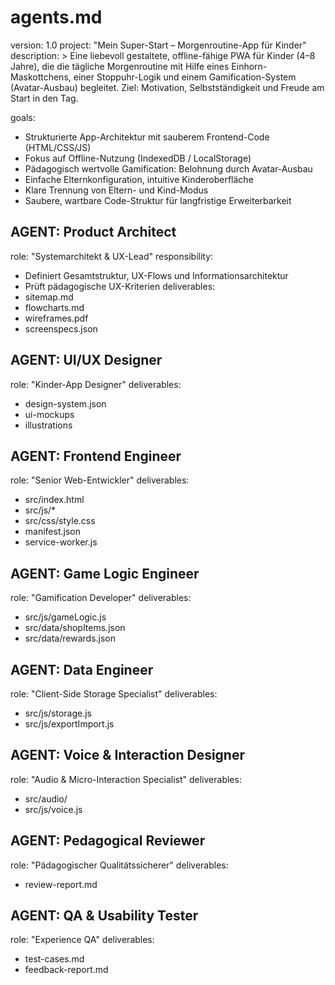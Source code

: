 # agents.md
version: 1.0
project: "Mein Super-Start – Morgenroutine-App für Kinder"
description: >
  Eine liebevoll gestaltete, offline-fähige PWA für Kinder (4–8 Jahre),
  die die tägliche Morgenroutine mit Hilfe eines Einhorn-Maskottchens,
  einer Stoppuhr-Logik und einem Gamification-System (Avatar-Ausbau)
  begleitet. Ziel: Motivation, Selbstständigkeit und Freude am Start in den Tag.

goals:
  - Strukturierte App-Architektur mit sauberem Frontend-Code (HTML/CSS/JS)
  - Fokus auf Offline-Nutzung (IndexedDB / LocalStorage)
  - Pädagogisch wertvolle Gamification: Belohnung durch Avatar-Ausbau
  - Einfache Elternkonfiguration, intuitive Kinderoberfläche
  - Klare Trennung von Eltern- und Kind-Modus
  - Saubere, wartbare Code-Struktur für langfristige Erweiterbarkeit

## AGENT: Product Architect
role: "Systemarchitekt & UX-Lead"
responsibility:
  - Definiert Gesamtstruktur, UX-Flows und Informationsarchitektur
  - Prüft pädagogische UX-Kriterien
deliverables:
  - sitemap.md
  - flowcharts.md
  - wireframes.pdf
  - screenspecs.json

## AGENT: UI/UX Designer
role: "Kinder-App Designer"
deliverables:
  - design-system.json
  - ui-mockups
  - illustrations

## AGENT: Frontend Engineer
role: "Senior Web-Entwickler"
deliverables:
  - src/index.html
  - src/js/*
  - src/css/style.css
  - manifest.json
  - service-worker.js

## AGENT: Game Logic Engineer
role: "Gamification Developer"
deliverables:
  - src/js/gameLogic.js
  - src/data/shopItems.json
  - src/data/rewards.json

## AGENT: Data Engineer
role: "Client-Side Storage Specialist"
deliverables:
  - src/js/storage.js
  - src/js/exportImport.js

## AGENT: Voice & Interaction Designer
role: "Audio & Micro-Interaction Specialist"
deliverables:
  - src/audio/
  - src/js/voice.js

## AGENT: Pedagogical Reviewer
role: "Pädagogischer Qualitätssicherer"
deliverables:
  - review-report.md

## AGENT: QA & Usability Tester
role: "Experience QA"
deliverables:
  - test-cases.md
  - feedback-report.md
